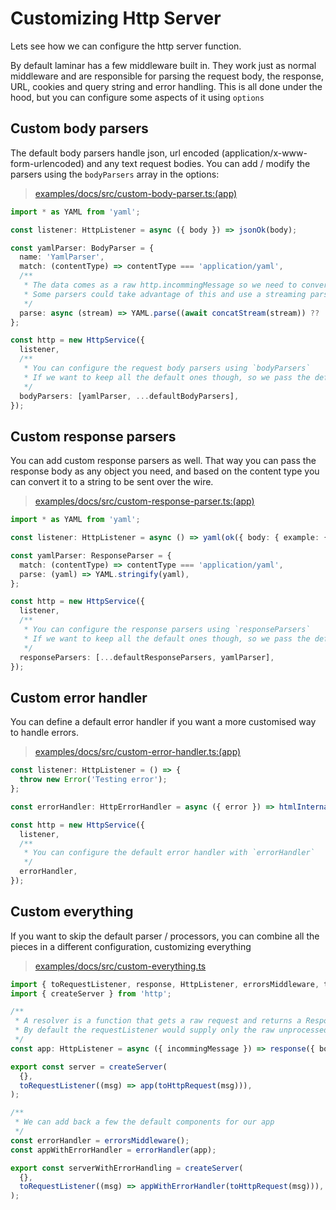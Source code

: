 # Customizing Http Server

Lets see how we can configure the http server function.

By default laminar has a few middleware built in. They work just as normal middleware and are responsible for parsing the request body, the response, URL, cookies and query string and error handling. This is all done under the hood, but you can configure some aspects of it using `options`

## Custom body parsers

The default body parsers handle json, url encoded (application/x-www-form-urlencoded) and any text request bodies. You can add / modify the parsers using the `bodyParsers` array in the options:

> [examples/docs/src/custom-body-parser.ts:(app)](https://github.com/ovotech/laminar/tree/main/examples/docs/src/custom-body-parser.ts#L10-L34)

```typescript
import * as YAML from 'yaml';

const listener: HttpListener = async ({ body }) => jsonOk(body);

const yamlParser: BodyParser = {
  name: 'YamlParser',
  match: (contentType) => contentType === 'application/yaml',
  /**
   * The data comes as a raw http.incommingMessage so we need to convert it to a string first
   * Some parsers could take advantage of this and use a streaming parser instead for added performance
   */
  parse: async (stream) => YAML.parse((await concatStream(stream)) ?? ''),
};

const http = new HttpService({
  listener,
  /**
   * You can configure the request body parsers using `bodyParsers`
   * If we want to keep all the default ones though, so we pass the default body parsers too
   */
  bodyParsers: [yamlParser, ...defaultBodyParsers],
});
```

## Custom response parsers

You can add custom response parsers as well. That way you can pass the response body as any object you need, and based on the content type you can convert it to a string to be sent over the wire.

> [examples/docs/src/custom-response-parser.ts:(app)](https://github.com/ovotech/laminar/tree/main/examples/docs/src/custom-response-parser.ts#L2-L22)

```typescript
import * as YAML from 'yaml';

const listener: HttpListener = async () => yaml(ok({ body: { example: { test: 'msg' } } }));

const yamlParser: ResponseParser = {
  match: (contentType) => contentType === 'application/yaml',
  parse: (yaml) => YAML.stringify(yaml),
};

const http = new HttpService({
  listener,
  /**
   * You can configure the response parsers using `responseParsers`
   * If we want to keep all the default ones though, so we pass the default body parsers first
   */
  responseParsers: [...defaultResponseParsers, yamlParser],
});
```

## Custom error handler

You can define a default error handler if you want a more customised way to handle errors.

> [examples/docs/src/custom-error-handler.ts:(app)](https://github.com/ovotech/laminar/tree/main/examples/docs/src/custom-error-handler.ts#L2-L16)

```typescript
const listener: HttpListener = () => {
  throw new Error('Testing error');
};

const errorHandler: HttpErrorHandler = async ({ error }) => htmlInternalServerError(`<html>${error.message}</html>`);

const http = new HttpService({
  listener,
  /**
   * You can configure the default error handler with `errorHandler`
   */
  errorHandler,
});
```

## Custom everything

If you want to skip the default parser / processors, you can combine all the pieces in a different configuration, customizing everything

> [examples/docs/src/custom-everything.ts](https://github.com/ovotech/laminar/tree/main/examples/docs/src/custom-everything.ts)

```typescript
import { toRequestListener, response, HttpListener, errorsMiddleware, toHttpRequest } from '@ovotech/laminar';
import { createServer } from 'http';

/**
 * A resolver is a function that gets a raw request and returns a Response object.
 * By default the requestListener would supply only the raw unprocessed incomming message
 */
const app: HttpListener = async ({ incommingMessage }) => response({ body: incommingMessage.url });

export const server = createServer(
  {},
  toRequestListener((msg) => app(toHttpRequest(msg))),
);

/**
 * We can add back a few the default components for our app
 */
const errorHandler = errorsMiddleware();
const appWithErrorHandler = errorHandler(app);

export const serverWithErrorHandling = createServer(
  {},
  toRequestListener((msg) => appWithErrorHandler(toHttpRequest(msg))),
);
```
